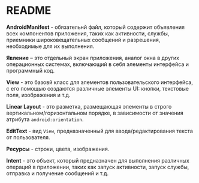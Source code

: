 # README

**AndroidManifest** -  обязательнй файл, который содержит объявления всех компонентов приложения, таких как активности, службы, приемники широковещательных сообщений и разрешения, необходимые для их выполнения.

**Явление** – это отдельный экран приложения, аналог окна в других операционных системах, включающий в себя элементы интерфейса и программный код.

**View** - это базовй класс для элементов пользовательского интерфейса, с его помощью создаются различные элементы UI: кнопки, текстовые поля, изображения и т.д.

**Linear Layout** - это разметка, размещающая элементы в строго вертикальном/горизонтальном порядке, в зависимости от значения атрибута `android:orientation`.

**EditText** - вид `View`, предназначенный для ввода/редактирования текста от пользователя.

**Ресурсы** - строки, цвета, изображения.

**Intent** - это объект, который предназначен для выполнения различных операций в приложении, таких как запуск активности, запуск службы, отправка и получение сообщений и т.д.
